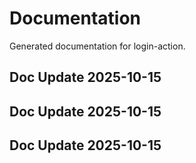 # Documentation

Generated documentation for login-action.

## Doc Update 2025-10-15

## Doc Update 2025-10-15

## Doc Update 2025-10-15
